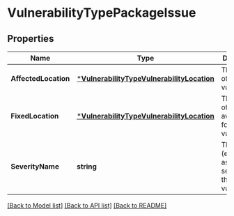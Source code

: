 # VulnerabilityTypePackageIssue

## Properties
Name | Type | Description | Notes
------------ | ------------- | ------------- | -------------
**AffectedLocation** | [***VulnerabilityTypeVulnerabilityLocation**](VulnerabilityTypeVulnerabilityLocation.md) | The location of the vulnerability. | [optional] [default to null]
**FixedLocation** | [***VulnerabilityTypeVulnerabilityLocation**](VulnerabilityTypeVulnerabilityLocation.md) | The location of the available fix for vulnerability. | [optional] [default to null]
**SeverityName** | **string** | The severity (eg: distro assigned severity) for this vulnerability. | [optional] [default to null]

[[Back to Model list]](../README.md#documentation-for-models) [[Back to API list]](../README.md#documentation-for-api-endpoints) [[Back to README]](../README.md)


